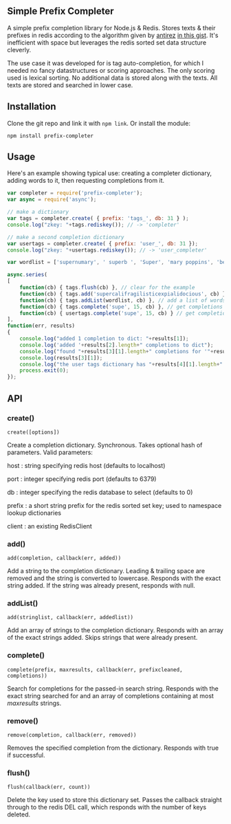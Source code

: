 ## Simple Prefix Completer

A simple prefix completion library for Node.js & Redis. Stores texts & their prefixes in redis according to the algorithm given by [antirez](https://github.com/antirez) [in this gist](https://gist.github.com/574044). It's inefficient with space but leverages the redis sorted set data structure cleverly.

The use case it was developed for is tag auto-completion, for which I needed no fancy datastructures or scoring approaches. The only scoring used is lexical sorting. No additional data is stored along with the texts. All texts are stored and searched in lower case.

## Installation

Clone the git repo and link it with `npm link`. Or install the module:

`npm install prefix-completer`

## Usage

Here's an example showing typical use: creating a completer dictionary,
adding words to it, then requesting completions from it.

```javascript
var completer = require('prefix-completer');
var async = require('async');

// make a dictionary
var tags = completer.create( { prefix: 'tags_', db: 31 } );
console.log("zkey: "+tags.rediskey()); // -> 'completer'

// make a second completion dictionary
var usertags = completer.create( { prefix: 'user_', db: 31 });
console.log("zkey: "+usertags.rediskey()); // -> 'user_completer'

var wordlist = ['supernumary', ' superb ', 'Super', 'mary poppins', 'bert the sweep', 'codfish', 'sugar'];

async.series(
[
	function(cb) { tags.flush(cb) }, // clear for the example
	function(cb) { tags.add('supercalifragilisticexpialidocious', cb) }, // add a single word
	function(cb) { tags.addList(wordlist, cb) }, // add a list of words
	function(cb) { tags.complete('supe', 15, cb) }, // get completions for a prefix
	function(cb) { usertags.complete('supe', 15, cb) } // get completions from another dictionary
],
function(err, results)
{
	console.log("added 1 completion to dict: "+results[1]);
	console.log('added '+results[2].length+" completions to dict");
	console.log("found "+results[3][1].length+" completions for '"+results[3][0]+"':");
	console.log(results[3][1]);
	console.log("the user tags dictionary has "+results[4][1].length+" completions for 'supe'");
	process.exit(0);
});
```

## API

### create()

`create([options])`

Create a completion dictionary. Synchronous. Takes optional hash of parameters. Valid parameters:

host
: string specifying redis host (defaults to localhost)

port
: integer specifying redis port (defaults to 6379)

db
: integer specifying the redis database to select (defaults to 0)

prefix
: a short string prefix for the redis sorted set key; used to namespace lookup dictionaries

client
: an existing RedisClient


### add()

`add(completion, callback(err, added))`

Add a string to the completion dictionary. Leading & trailing space are removed and the string is converted to lowercase. Responds with the exact string added. If the string was already present, responds with null.

### addList()

`add(stringlist, callback(err, addedlist))`

Add an array of strings to the completion dictionary. Responds with an array of the exact strings added. Skips strings that were already present.

### complete()

`complete(prefix, maxresults, callback(err, prefixcleaned, completions))`

Search for completions for the passed-in search string. Responds with the exact string searched for and an array of completions containing at most *maxresults* strings.

### remove()

`remove(completion, callback(err, removed))`

Removes the specified completion from the dictionary. Responds with true if successful.

### flush()

`flush(callback(err, count))`

Delete the key used to store this dictionary set. Passes the callback straight through to the redis DEL call, which responds with the number of keys deleted.

